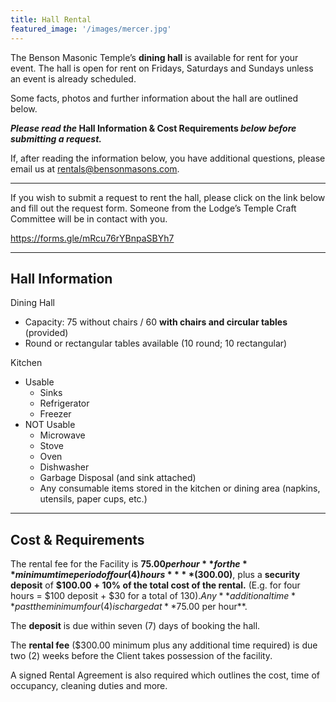 ```yaml
---
title: Hall Rental
featured_image: '/images/mercer.jpg'
---
```

 

The Benson Masonic Temple&#8217;s **dining hall** is available for rent for your event. The hall is open for rent on Fridays, Saturdays and Sundays unless an event is already scheduled.  
  
Some facts, photos and further information about the hall are outlined below. 

<p class="has-text-align-left">
  <strong><em>Please read the </em>Hall Information & Cost Requirements<em> below before submitting a request.</em></strong>
</p>

If, after reading the information below, you have additional questions, please email us at rentals@bensonmasons.com. 

<hr class="wp-block-separator" />

If you wish to submit a request to rent the hall, please click on the link below and fill out the request form. Someone from the Lodge&#8217;s Temple Craft Committee will be in contact with you.

<https://forms.gle/mRcu76rYBnpaSBYh7>

<hr class="wp-block-separator" />

## Hall Information

Dining Hall 

  * Capacity: 75 without chairs / 60 **with chairs and circular tables** (provided)
  * Round or rectangular tables available (10 round; 10 rectangular)

Kitchen

  * Usable
      * Sinks
      * Refrigerator
      * Freezer
  * NOT Usable
      * Microwave
      * Stove
      * Oven
      * Dishwasher
      * Garbage Disposal (and sink attached)
      * Any consumable items stored in the kitchen or dining area (napkins, utensils, paper cups, etc.)

<hr class="wp-block-separator" />

## Cost & Requirements

The rental fee for the Facility is **$75.00 per hour** for the **minimum time period of four (4) hours** **($300.00)**, plus a **security deposit** of **$100.00** **+ 10% of the total cost of the rental.** (E.g. for four hours = $100 deposit + $30 for a total of $130). Any **additional time** past the minimum four (4) is charged at **$75.00 per hour**.

The **deposit** is due within seven (7) days of booking the hall.

The **rental fee** ($300.00 minimum plus any additional time required) is due two (2) weeks before the Client takes possession of the facility.

A signed Rental Agreement is also required which outlines the cost, time of occupancy, cleaning duties and more.<figure class="wp-block-image size-large">

<img src="https://www.bensonmasons.com/wp-content/uploads/2023/02/PXL_20230222_033323282-2.jpg" alt="" class="wp-image-461" srcset="https://bensonmasons.com/wp-content/uploads/2023/02/PXL_20230222_033323282-2.jpg 1000w, https://bensonmasons.com/wp-content/uploads/2023/02/PXL_20230222_033323282-2-300x226.jpg 300w, https://bensonmasons.com/wp-content/uploads/2023/02/PXL_20230222_033323282-2-768x578.jpg 768w" sizes="(max-width: 1000px) 100vw, 1000px" /> </figure> <figure class="wp-block-image size-large"><img src="https://www.bensonmasons.com/wp-content/uploads/2023/02/PXL_20230222_033328485.MP_-1.jpg" alt="" class="wp-image-462" srcset="https://bensonmasons.com/wp-content/uploads/2023/02/PXL_20230222_033328485.MP_-1.jpg 1000w, https://bensonmasons.com/wp-content/uploads/2023/02/PXL_20230222_033328485.MP_-1-300x226.jpg 300w, https://bensonmasons.com/wp-content/uploads/2023/02/PXL_20230222_033328485.MP_-1-768x578.jpg 768w" sizes="(max-width: 1000px) 100vw, 1000px" /></figure>
